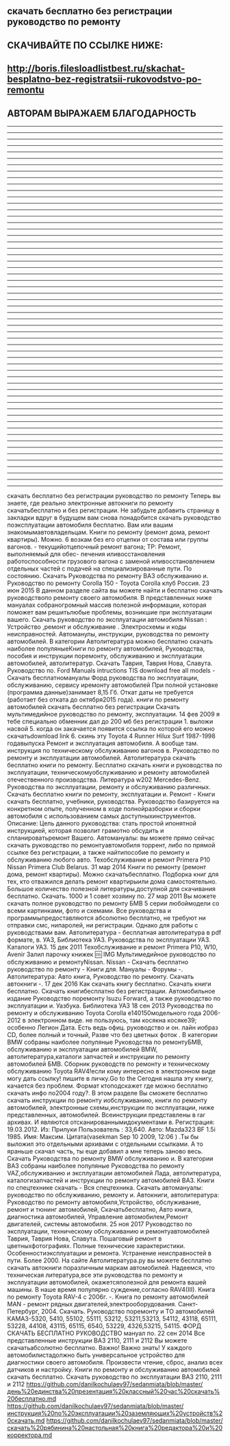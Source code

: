скачать бесплатно без регистрации руководство по ремонту
--------------------------------------------------
СКАЧИВАЙТЕ ПО ССЫЛКЕ НИЖЕ:
--------------------------------------------------
http://boris.filesloadlistbest.ru/skachat-besplatno-bez-registratsii-rukovodstvo-po-remontu
--------------------------------------------------
АВТОРАМ ВЫРАЖАЕМ БЛАГОДАРНОСТЬ
--------------------------------------------------
--------------------------------------------------
--------------------------------------------------
--------------------------------------------------
--------------------------------------------------
--------------------------------------------------
--------------------------------------------------
--------------------------------------------------
--------------------------------------------------
--------------------------------------------------
--------------------------------------------------
--------------------------------------------------
--------------------------------------------------
--------------------------------------------------
--------------------------------------------------
--------------------------------------------------
--------------------------------------------------
--------------------------------------------------
--------------------------------------------------
--------------------------------------------------
--------------------------------------------------
--------------------------------------------------
--------------------------------------------------
--------------------------------------------------
--------------------------------------------------
--------------------------------------------------
--------------------------------------------------
--------------------------------------------------
--------------------------------------------------
--------------------------------------------------
--------------------------------------------------
--------------------------------------------------
--------------------------------------------------
--------------------------------------------------
--------------------------------------------------
--------------------------------------------------
--------------------------------------------------
--------------------------------------------------
--------------------------------------------------
--------------------------------------------------
--------------------------------------------------
--------------------------------------------------
--------------------------------------------------
--------------------------------------------------
--------------------------------------------------
--------------------------------------------------
--------------------------------------------------
--------------------------------------------------
--------------------------------------------------
--------------------------------------------------
--------------------------------------------------
--------------------------------------------------
--------------------------------------------------
--------------------------------------------------
--------------------------------------------------
--------------------------------------------------
--------------------------------------------------
--------------------------------------------------
скачать бесплатно без регистрации руководство по ремонту Теперь вы знаете, где реально электронные автокниги по ремонту скачатьбесплатно и без регистрации. Не забудьте добавить страницу в закладки вдруг в будущем вам снова понадобится скачать руководство поэксплуатации автомобиля бесплатно. Вам или вашим знакомымавтовладельцам. Книги по ремонту (ремонт дома, ремонт квартиры). Можно. 6 возкам без его отцепки от состава или группы вагонов. - текущийотцепочный ремонт вагона; ТР: Ремонт, выполняемый для обес- печения иливосстановления работоспособности грузового вагона с заменой иливосстановлением отдельных частей с подачей на специализированные пути. По состоянию. Скачать Руководства по ремонту ВАЗ обслуживанию и. Руководство по ремонту Corolla 150 - Toyota Corolla клуб Россия. 23 июн 2015  В данном разделе сайта вы можете найти и бесплатно скачать руководствопо ремонту своего автомобиля. В представленных ниже мануалах собраногромный массив полезной информации, которая поможет вам решитьлюбые проблемы, возникшие при эксплуатации вашего. Скачать руководство по эксплуатации автомобиля Nissan : Устройство ,ремонт и обслуживание . Электросхемы и коды неисправностей. Автоманулы, инструкции, руководства по ремонту автомобилей. В категории Автолитература можно бесплатно скачать наиболее популяныеКниги по ремонту автомобилей, Руководства, пособия и инструкции поремонту, обслуживанию и эксплуатации автомобилей, автолитератур. Скачать Таврия, Таврия Нова, Славута. Руководство по. Ford Manuals intructions TIS download free all models - Скачать бесплатномануалы Форд руководства по эксплуатации, обслуживанию, сервису иремонту автомобилей  При полной установке (программа  данные)занимает 8,15 Гб. Откат даты не требуется (работает без отката до октября2015 года). книги по ремонту автомобилей скачать бесплатно без регистрации
Скачать мультимедийное руководство по ремонту, эксплуатации. 14 фев 2009  я тебе специально обменник дал до 200 мб без регистрации 1. выложи насвой  5. когда он закачается появится ссылка по которой его можно скачатьdownload link 6. скинь эту  Toyota 4 Runner Hilux Surf 1987-1998 годавыпуска Ремонт и эксплуатация автомобиля. А вообще там. инструкция по техническому обслуживанию вагонов в. Руководство по ремонту и эксплуатации автомобилей. Автолитература скачать бесплатно книги по ремонту. Бесплатно скачать книги и руководства по эксплуатации, техническомуобслуживанию и ремонту автомобилей отечественного производства. Литература w202 Mercedes-Benz. Руководства по эксплуатации, ремонту и обслуживанию различных. Скачать бесплатно книги по ремонту, эксплуатации и. Ремонт - Книги скачать бесплатно, учебники, руководства. Руководство базируется на конкретном опыте, полученном в ходе полнойразборки и сборки автомобиля с использованием самых доступныхинструментов.  Описание: Цель данного руководства: стать простой ипонятной инструкцией, которая позволит грамотно обсудить и спланироватьремонт Вашего. Автомануалы: вы можете прямо сейчас скачать руководство по ремонтуавтомобиля торрент, либо по прямой ссылке без регистрации, а также найтипособие по ремонту и обслуживанию любого авто.
Техобслуживание и ремонт Primera P10  Nissan Primera Club Belarus. 31 мар 2014  Книги по ремонту (ремонт дома, ремонт квартиры). Можно скачатьбесплатно. Подборка книг для тех, кто отважился делать ремонт квартирыили дома самостоятельно. Большое количество полезной литературы,доступной для скачивания бесплатно. Скачать. 1000 и 1 совет хозяину по. 27 мар 2011  Вы можете скачать полное руководство по ремонту БМВ 5 серии любоймодели со всеми картинками, фото и схемами. Все руководства и программыпредоставляются абсолютно бесплатно, не требуют ни отправки смс, нипаролей, ни регистрации. Однако для работы с руководствами вам. Автолитература - бесплатная автолитература в pdf формате, в. УАЗ, Библиотека УАЗ. Руководства по эксплуатации УАЗ. Каталоги УАЗ. 15 дек 2011  Техобслуживание и ремонт Primera P10, W10, Avenir Залил парочку книжек :cool: IMG Мультимедийное руководство по обслуживанию и ремонтуNissan. Nissan - Скачать бесплатно руководство по ремонту - Книги для. Мануалы - Форумы -. Автолитература: Авто книга, Руководство по ремонту. Скачать автокниги -. 17 дек 2016  Как скачать книгу бесплатно. Скачать книги бесплатно. Скачать книгибесплатно без регистрации. Автомобильное издание Руководство поремонту Isuzu Forward, а также руководство по эксплуатации и. Уазбука. Библиотека УАЗ
18 сен 2013  Руководства по ремонту и обслуживанию Toyota Corolla e140150модельного года 2006-2012 в электронном виде.  не пользуюсь, там косякна косяке39; особенно Легион Дата. Есть ведь офиц. руководство и он. лайн иобраз СD, более полный и точный, Разве что без цветных фоток . В категории BMW собраны наиболее популяные Руководства по ремонтуБМВ, обслуживанию и эксплуатации автомобилей BMW, автолитература,каталоги запчастей и инструкции по ремонту автомобилей БМВ. Сборник руководств по ремонту и техническому обслуживанию Toyota RAV4!если кому интересно в электронном виде могу дать ссылку! пишите в личку.Go to the  Сегодня нашла эту книгу, качается без проблем. Формат  ктоподскажет где можно бесплатно скачать инфо по2004 году?. В этом разделе Вы сможете бесплатно скачать инструкции по ремонту иобслуживанию, книги по ремонту автомобилей, электронные схемы,инструкции по эксплуатации, ниже представленных, автомобилей. Всеинструкции представлены в rar архивах. И являются отсканированнымидокументами в. Регистрация: 19.03.2012. Из: Прилуки Пользователь : 33,640. Авто: Mazda323 BF 1.5i 1985. Имя: Максим. Цитата(vasekman  Sep 10 2009, 12:06 ) .Ты бы выложил это отдельными архивами с отдельными ссылками. А то яраньше скачал часть, ты еще добавил а мне теперь заново весь. Скачать Руководства по ремонту BMW обслуживанию и. В категории ВАЗ собраны наиболее популяные Руководства по ремонту VAZ,обслуживанию и эксплуатации автомобилей Лада, автолитература, каталогизапчастей и инструкции по ремонту автомобилей ВАЗ. Книги по спецтехнике скачать - Вся спецтехника. Скачать автомануалы: руководство по обслуживанию, ремонту и. Автокниги, автолитература: Руководство по ремонту автомобиля,Устройство, обслуживание, ремонт и тюнинг автомобилей, Скачатьбесплатно, Авто книга, диагностика автомобилей, Управление автомобилем,Ремонт двигателей, системы автомобиля. 25 ноя 2017  Руководство по эксплуатации, техническому обслуживанию и ремонтуавтомобилей Таврия, Таврия Нова, Славута. Пошаговый ремонт в цветныхфотографиях. Полные технические характеристики. Особенностиэксплуатации и ремонта. Устранение неисправностей в пути. Более 2000. На сайте Автолитература.ру вы можете бесплатно скачать автокниги поразличным маркам автомобилей. Надеемся, что техническая литература,все эти руководства по ремонту и эксплуатации автомобилей, окажетсяполезной для ремонта вашей машины. В наше время популярно суждение,согласно
RAV4(III). Книга по ремонту Toyota RAV-4 с 2006г. -. Книга по ремонту автомобилей MAN - ремонт рядных двигателей,электрооборудования. Санкт-Петербург, 2004. Скачать. Руководство поремонту и ТО автомобилей КАМАЗ-5320, 5410, 55102, 55111, 53212, 53211,53213, 54112, 43118, 65111, 53228, 44108, 43115, 65115, 6540, 53229, 4326,53215, 54115. ФОРД СКАЧАТЬ БЕСПЛАТНО РУКОВОДСТВО мануал по. 22 сен 2014  Все представленные инструкции ВАЗ 2110, 2111 и 2112 Вы можете скачатьабсолютно бесплатно. Важно! Важно знать! У каждого автомобилистадолжно быть универсальное устройство для диагностики своего автомобиля. Произвести чтение, сброс, анализ всех датчиков и настройку. Книги по ремонту и обслуживанию автомобилей скачать бесплатно. Скачать руководство по эксплуатации ВАЗ 2110, 2111 и 2112
https://github.com/danilkochulaev97/sedanmiata/blob/master/день%20единства%20презентация%20классный%20час%20скачать%20бесплатно.md
https://github.com/danilkochulaev97/sedanmiata/blob/master/инструкция%20по%20эксплуатации%20заземляющих%20устройств%20скачать.md
https://github.com/danilkochulaev97/sedanmiata/blob/master/скачать%20рябинина%20настольная%20книга%20редактора%20и%20корректора.md